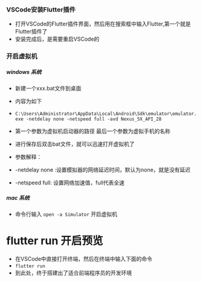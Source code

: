 ### VSCode安装Flutter插件

* 打开VSCode的Flutter插件界面，然后用在搜索框中输入Flutter,第一个就是Flutter插件了
* 安装完成后，是需要重启VSCode的

### 开启虚拟机

##### windows 系统

* 新建一个xxx.bat文件到桌面
* 内容为如下
* `C:\Users\Administrator\AppData\Local\Android\Sdk\emulator\emulator.exe -netdelay none -netspeed full -avd Nexus_5X_API_28`
* 第一个参数为虚拟机启动器的路径 最后一个参数为虚拟手机的名称
* 进行保存后双击bat文件，就可以迅速打开虚拟机了

* 参数解释：
* -netdelay none :设置模拟器的网络延迟时间，默认为none，就是没有延迟
* -netspeed full: 设置网络加速值，full代表全速

##### mac 系统

* 命令行输入 `open -a Simulator` 开启虚拟机

# flutter run 开启预览
* 在VSCode中直接打开终端，然后在终端中输入下面的命令
* `flutter run`
* 到此处，终于搭建出了适合前端程序员的开发环境